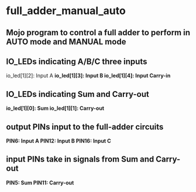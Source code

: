 # full_adder_manual_auto
Mojo program to control a full adder to perform in AUTO mode and MANUAL mode
---

## IO_LEDs indicating A/B/C three inputs
io_led[1][2]: Input A <b/>
io_led[1][3]: Input B <b/>
io_led[1][4]: Input Carry-in <b/>

## IO_LEDs indicating Sum and Carry-out
io_led[1][0]: Sum <b/>
io_led[1][1]: Carry-out <b/>

## output PINs input to the full-adder circuits
PIN6: Input A <b/>
PIN12: Input B <b/>
PIN16: Input C <b/>

## input PINs take in signals from Sum and Carry-out
PIN5: Sum <b/>
PIN11: Carry-out <b/>
